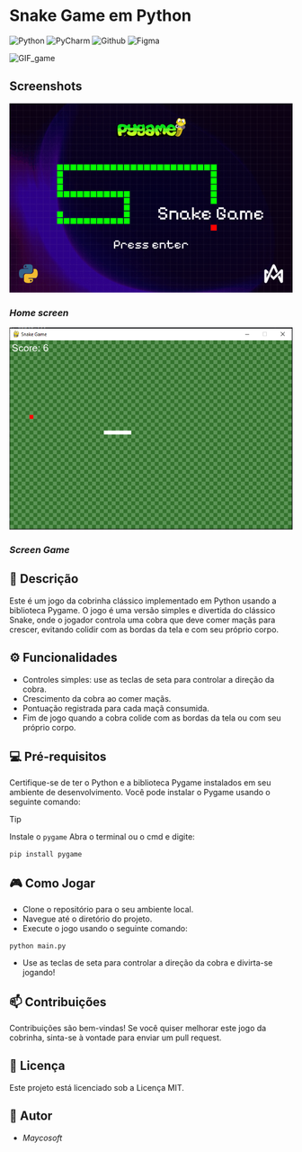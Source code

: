 # Snake Game em Python

![Python](https://img.shields.io/badge/python-3670A0?style=for-the-badge&logo=python&logoColor=ffffff)
![PyCharm](https://img.shields.io/badge/pycharm-143?style=for-the-badge&logo=pycharm&logoColor=black&color=black&labelColor=green)
![Github](https://img.shields.io/badge/GitHub-100000?style=for-the-badge&logo=github&logoColor=white)
![Figma](https://img.shields.io/badge/figma-%23F24E1E.svg?style=for-the-badge&logo=figma&logoColor=white)

![GIF_game](https://github.com/M4yc/SnakeGame/assets/62727540/68e4e3bf-fa12-4d2a-9238-1ab8af045494)
## Screenshots
![1](/Screenshots/PyGame.gif)
### *Home screen*

![2](/Screenshots/Tela_game.png)
### *Screen Game*

## 📕 Descrição

Este é um jogo da cobrinha clássico implementado em Python usando a biblioteca Pygame. O jogo é uma versão simples e divertida do clássico Snake, onde o jogador controla uma cobra que deve comer maçãs para crescer, evitando colidir com as bordas da tela e com seu próprio corpo.

## ⚙️ Funcionalidades

- Controles simples: use as teclas de seta para controlar a direção da cobra.
- Crescimento da cobra ao comer maçãs.
- Pontuação registrada para cada maçã consumida.
- Fim de jogo quando a cobra colide com as bordas da tela ou com seu próprio corpo.

## 💻 Pré-requisitos

Certifique-se de ter o Python e a biblioteca Pygame instalados em seu ambiente de desenvolvimento. Você pode instalar o Pygame usando o seguinte comando:
> [!TIP]
> Instale o ``pygame``
> Abra o terminal ou o cmd e digite:
> ~~~
> pip install pygame 
> ~~~

## 🎮 Como Jogar
- Clone o repositório para o seu ambiente local.
- Navegue até o diretório do projeto.
- Execute o jogo usando o seguinte comando:
~~~ 
python main.py
~~~
- Use as teclas de seta para controlar a direção da cobra e divirta-se jogando!

## 📫 Contribuições
Contribuições são bem-vindas! Se você quiser melhorar este jogo da cobrinha, sinta-se à vontade para enviar um pull request.

## 🧾 Licença
Este projeto está licenciado sob a Licença MIT.

## 🤝 Autor
-  *Maycosoft*

